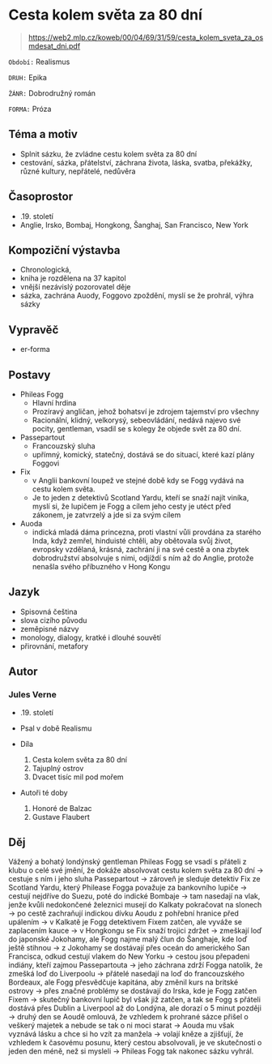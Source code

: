 # Cesta kolem světa za 80 dní

> https://web2.mlp.cz/koweb/00/04/69/31/59/cesta_kolem_sveta_za_osmdesat_dni.pdf


``Období:`` Realismus

``DRUH:`` Epika

``ŽÁNR:`` Dobrodružný román

``FORMA:`` Próza

## Téma a motiv

- Splnit sázku, že zvládne cestu kolem světa za 80 dní
- cestování, sázka, přátelství, záchrana života, láska, svatba, překážky, různé kultury, nepřátelé, nedůvěra

## Časoprostor

- .19. století
- Anglie, Irsko, Bombaj, Hongkong, Šanghaj, San Francisco, New York

## Kompoziční výstavba

- Chronologická,
- kniha je rozdělena na 37 kapitol
- vnější nezávislý pozorovatel děje
- sázka, zachrána Auody, Foggovo zpoždění, myslí se že prohrál, výhra sázky

## Vypravěč

- er-forma

## Postavy

- Phileas Fogg
    - Hlavní hrdina 
    - Prozíravý angličan, jehož bohatsví je zdrojem tajemství pro všechny
    - Racionální, klidný, velkorysý, sebeovládání, nedává najevo své pocity, gentleman, vsadil se s kolegy že objede svět za 80 dní.
- Passepartout
    - Francouzský sluha
    - upřímný, komický, statečný, dostává se do situací, které kazí plány Foggovi
- Fix
    - v Anglii bankovní loupež ve stejné době kdy se Fogg vydává na cestu kolem světa.
    - Je to jeden z detektivů Scotland Yardu, kteří se snaží najít viníka, myslí si, že lupičem je Fogg a cílem jeho cesty je utéct před zákonem, je zatvrzelý a jde si za svým cílem
- Auoda
    - indická mladá dáma princezna, proti vlastní vůli provdána za starého Inda, když zemřel, hinduisté chtěli, aby obětovala svůj život, evropsky vzdělaná, krásná, zachrání ji na své cestě a ona zbytek dobrodružství absolvuje s nimi, odjíždí s ním až do Anglie, protože nenašla svého příbuzného v Hong Kongu

## Jazyk

- Spisovná čeština
- slova cizího původu
- zeměpisné názvy
- monology, dialogy, kratké i dlouhé souvětí
- přirovnání, metafory

## Autor

### Jules Verne

- .19. století
- Psal v době Realismu
- Díla
    1. Cesta kolem světa za 80 dní
    2. Tajuplný ostrov
    3. Dvacet tisíc mil pod mořem

- Autoři té doby
    1. Honoré de Balzac
    2. Gustave Flaubert

## Děj

Vážený a bohatý londýnský gentleman Phileas Fogg se vsadí s přáteli z klubu o celé své jmění, že dokáže absolvovat cestu kolem světa za 80 dní -> cestuje s ním i jeho sluha Passepartout -> zároveň je sleduje detektiv Fix ze Scotland Yardu, který Philease Fogga považuje za bankovního lupiče -> cestují nejdříve do Suezu, poté do indické Bombaje -> tam nasedají na vlak, jenže kvůli nedokončené železnici musejí do Kalkaty pokračovat na slonech -> po cestě zachraňují indickou dívku Aoudu z pohřební hranice před upálením -> v Kalkatě je Fogg detektivem Fixem zatčen, ale vyváže se zaplacením kauce -> v Hongkongu se Fix snaží trojici zdržet -> zmeškají loď do japonské Jokohamy, ale Fogg najme malý člun do Šanghaje, kde loď ještě stihnou -> z Jokohamy se dostávají přes oceán do amerického San Francisca, odkud cestují vlakem do New Yorku -> cestou jsou přepadeni indiány, kteří zajmou Passepartouta -> jeho záchrana zdrží Fogga natolik, že zmešká loď do Liverpoolu -> přátelé nasedají na loď do francouzského Bordeaux, ale Fogg přesvědčuje kapitána, aby změnil kurs na britské ostrovy -> přes značné problémy se dostávají do Irska, kde je Fogg zatčen Fixem -> skutečný bankovní lupič byl však již zatčen, a tak se Fogg s přáteli dostává přes Dublin a Liverpool až do Londýna, ale dorazí o 5 minut později -> druhý den se Aoudě omlouvá, že vzhledem k prohrané sázce přišel o veškerý majetek a nebude se tak o ni moci starat -> Aouda mu však vyznává lásku a chce si ho vzít za manžela -> volají kněze a zjišťují, že vzhledem k časovému posunu, který cestou absolvovali, je ve skutečnosti o jeden den méně, než si mysleli -> Phileas Fogg tak nakonec sázku vyhrál.